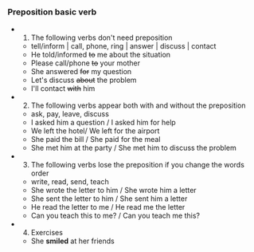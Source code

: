 ### Preposition basic verb
- 1. The following verbs don't need preposition
    - tell/inform | call, phone, ring | answer | discuss | contact
    - He told/informed <del>to</del> me about the situation
    - Please call/phone <del>to</del> your mother
    - She answered <del>for</del> my question
    - Let's discuss <del>about</del> the problem
    - I'll contact <del>with</del> him
- 2. The following verbs appear both with and without the preposition
    - ask, pay, leave, discuss
    - I asked him a question / I asked him for help
    - We left the hotel/ We left for the airport
    - She paid the bill / She paid for the meal
    - She met him at the party / She met him to discuss the problem
- 3. The following verbs lose the preposition if you change the words order
    - write, read, send, teach
    - She wrote the letter to him / She wrote him a letter
    - She sent the letter to him / She sent him a letter
    - He read the letter to me / He read me the letter
    - Can you teach this to me? / Can you teach me this?
- 4. Exercises
    - She **smiled** at her friends